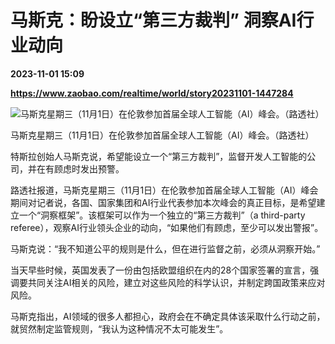 # 马斯克：盼设立“第三方裁判” 洞察AI行业动向

**2023-11-01 15:09**

**https://www.zaobao.com/realtime/world/story20231101-1447284**

![马斯克星期三（11月1日）在伦敦参加首届全球人工智能（AI）峰会。（路透社）](https://static.zaobao.com/s3fs-public/styles/article_large_full/public/articles/2023/11/01/2023-11-01T115808Z21696599RC2A44A89VYZRTRMADP3AI-BRITAIN-SUMMIT.JPG?itok=OleNbPKA "马斯克星期三（11月1日）在伦敦参加首届全球人工智能（AI）峰会。（路透社）")

马斯克星期三（11月1日）在伦敦参加首届全球人工智能（AI）峰会。（路透社）

特斯拉创始人马斯克说，希望能设立一个“第三方裁判”，监督开发人工智能的公司，并在有顾虑时发出预警。

路透社报道，马斯克星期三（11月1日）在伦敦参加首届全球人工智能（AI）峰会期间对记者说，各国、国家集团和AI行业代表参加本次峰会的真正目标，是希望建立一个“洞察框架”。该框架可以作为一个独立的“第三方裁判”（a third-party referee），观察AI行业领头企业的动向，“如果他们有顾虑，至少可以发出警报”。

马斯克说：“我不知道公平的规则是什么，但在进行监督之前，必须从洞察开始。”

当天早些时候，英国发表了一份由包括欧盟组织在内的28个国家签署的宣言，强调要共同关注AI相关的风险，建立对这些风险的科学认识，并制定跨国政策来应对风险。

马斯克指出，AI领域的很多人都担心，政府会在不确定具体该采取什么行动之前，就贸然制定监管规则，“我认为这种情况不太可能发生”。